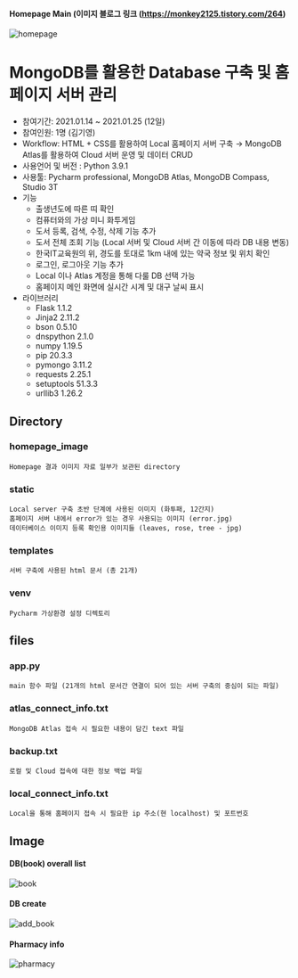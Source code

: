 
#### Homepage Main (이미지 블로그 링크 (https://monkey2125.tistory.com/264)
![homepage](https://user-images.githubusercontent.com/74335601/109770069-6c328980-7c3e-11eb-8b65-100e64bbc27e.png)

# MongoDB를 활용한 Database 구축 및 홈페이지 서버 관리
- 참여기간: 2021.01.14 ~ 2021.01.25 (12일)
- 참여인원: 1명 (김기영)
- Workflow: HTML + CSS를 활용하여 Local 홈페이지 서버 구축 → MongoDB Atlas를 활용하여 Cloud 서버 운영 및 데이터 CRUD
- 사용언어 및 버전 : Python 3.9.1
- 사용툴: Pycharm professional, MongoDB Atlas, MongoDB Compass, Studio 3T
- 기능
	+ 출생년도에 따른 띠 확인
	+ 컴퓨터와의 가상 미니 화투게임
	+ 도서 등록, 검색, 수정, 삭제 기능 추가
	+ 도서 전체 조회 기능 (Local 서버 및 Cloud 서버 간 이동에 따라 DB 내용 변동)
	+ 한국IT교육원의 위, 경도를 토대로 1km 내에 있는 약국 정보 및 위치 확인
	+ 로그인, 로그아웃 기능 추가
	+ Local 이나 Atlas 계정을 통해 다룰 DB 선택 가능
	+ 홈페이지 메인 화면에 실시간 시계 및 대구 날씨 표시
- 라이브러리
    - Flask 1.1.2
    - Jinja2 2.11.2
    - bson 0.5.10
	- dnspython 2.1.0
	- numpy 1.19.5
	- pip 20.3.3
	- pymongo 3.11.2
	- requests 2.25.1
	- setuptools 51.3.3
	- urllib3 1.26.2

## Directory
### homepage_image
    Homepage 결과 이미지 자료 일부가 보관된 directory

### static
    Local server 구축 초반 단계에 사용된 이미지 (화투패, 12간지)
	홈페이지 서버 내에서 error가 있는 경우 사용되는 이미지 (error.jpg)
	데이터베이스 이미지 등록 확인용 이미지들 (leaves, rose, tree - jpg)

### templates
	서버 구축에 사용된 html 문서 (총 21개)

### venv
	Pycharm 가상환경 설정 디렉토리

## files
### app.py
	main 함수 파일 (21개의 html 문서간 연결이 되어 있는 서버 구축의 중심이 되는 파일)

### atlas_connect_info.txt
	MongoDB Atlas 접속 시 필요한 내용이 담긴 text 파일
	
### backup.txt
	로컬 및 Cloud 접속에 대한 정보 백업 파일
	
### local_connect_info.txt
	Local을 통해 홈페이지 접속 시 필요한 ip 주소(현 localhost) 및 포트번호


## Image
#### DB(book) overall list
![book](https://user-images.githubusercontent.com/74335601/109770111-7ce2ff80-7c3e-11eb-9db1-1fddbd07c2d2.png)
#### DB create
![add_book](https://user-images.githubusercontent.com/74335601/109770137-84a2a400-7c3e-11eb-981b-d96b7ceed8ac.png)
#### Pharmacy info
![pharmacy](https://user-images.githubusercontent.com/74335601/109767963-9f274e00-7c3b-11eb-82d3-0aa5bcf8a00e.png)
